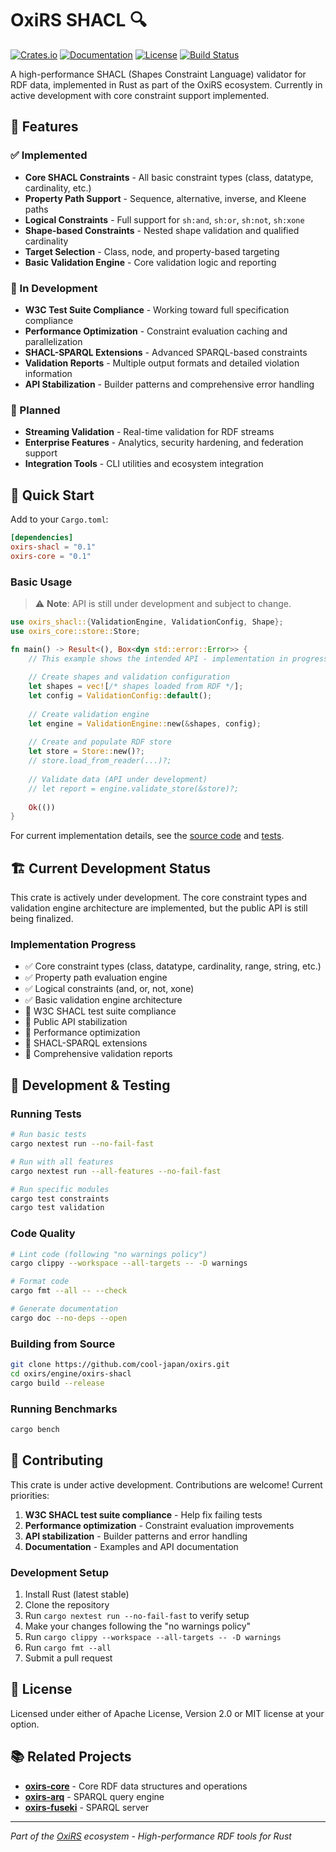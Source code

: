 # OxiRS SHACL 🔍

[![Crates.io](https://img.shields.io/crates/v/oxirs-shacl.svg)](https://crates.io/crates/oxirs-shacl)
[![Documentation](https://docs.rs/oxirs-shacl/badge.svg)](https://docs.rs/oxirs-shacl)
[![License](https://img.shields.io/badge/license-MIT%2FApache--2.0-blue.svg)](LICENSE)
[![Build Status](https://github.com/cool-japan/oxirs/workflows/CI/badge.svg)](https://github.com/cool-japan/oxirs/actions)

A high-performance SHACL (Shapes Constraint Language) validator for RDF data, implemented in Rust as part of the OxiRS ecosystem. Currently in active development with core constraint support implemented.

## 🎯 Features

### ✅ Implemented
- **Core SHACL Constraints** - All basic constraint types (class, datatype, cardinality, etc.)
- **Property Path Support** - Sequence, alternative, inverse, and Kleene paths
- **Logical Constraints** - Full support for `sh:and`, `sh:or`, `sh:not`, `sh:xone`
- **Shape-based Constraints** - Nested shape validation and qualified cardinality
- **Target Selection** - Class, node, and property-based targeting
- **Basic Validation Engine** - Core validation logic and reporting

### 🚧 In Development
- **W3C Test Suite Compliance** - Working toward full specification compliance
- **Performance Optimization** - Constraint evaluation caching and parallelization
- **SHACL-SPARQL Extensions** - Advanced SPARQL-based constraints
- **Validation Reports** - Multiple output formats and detailed violation information
- **API Stabilization** - Builder patterns and comprehensive error handling

### 🔮 Planned
- **Streaming Validation** - Real-time validation for RDF streams
- **Enterprise Features** - Analytics, security hardening, and federation support
- **Integration Tools** - CLI utilities and ecosystem integration

## 🚀 Quick Start

Add to your `Cargo.toml`:

```toml
[dependencies]
oxirs-shacl = "0.1"
oxirs-core = "0.1"
```

### Basic Usage

> ⚠️ **Note**: API is still under development and subject to change.

```rust
use oxirs_shacl::{ValidationEngine, ValidationConfig, Shape};
use oxirs_core::store::Store;

fn main() -> Result<(), Box<dyn std::error::Error>> {
    // This example shows the intended API - implementation in progress
    
    // Create shapes and validation configuration
    let shapes = vec![/* shapes loaded from RDF */];
    let config = ValidationConfig::default();
    
    // Create validation engine
    let engine = ValidationEngine::new(&shapes, config);
    
    // Create and populate RDF store
    let store = Store::new()?;
    // store.load_from_reader(...)?;
    
    // Validate data (API under development)
    // let report = engine.validate_store(&store)?;
    
    Ok(())
}
```

For current implementation details, see the [source code](src/) and [tests](tests/).

## 🏗️ Current Development Status

This crate is actively under development. The core constraint types and validation engine architecture are implemented, but the public API is still being finalized.

### Implementation Progress
- ✅ Core constraint types (class, datatype, cardinality, range, string, etc.)
- ✅ Property path evaluation engine  
- ✅ Logical constraints (and, or, not, xone)
- ✅ Basic validation engine architecture
- 🚧 W3C SHACL test suite compliance
- 🚧 Public API stabilization
- 🚧 Performance optimization
- 🔮 SHACL-SPARQL extensions
- 🔮 Comprehensive validation reports

## 🧪 Development & Testing

### Running Tests

```bash
# Run basic tests
cargo nextest run --no-fail-fast

# Run with all features
cargo nextest run --all-features --no-fail-fast

# Run specific modules
cargo test constraints
cargo test validation
```

### Code Quality

```bash
# Lint code (following "no warnings policy")
cargo clippy --workspace --all-targets -- -D warnings

# Format code
cargo fmt --all -- --check

# Generate documentation
cargo doc --no-deps --open
```

### Building from Source

```bash
git clone https://github.com/cool-japan/oxirs.git
cd oxirs/engine/oxirs-shacl
cargo build --release
```

### Running Benchmarks

```bash
cargo bench
```

## 🤝 Contributing

This crate is under active development. Contributions are welcome! Current priorities:

1. **W3C SHACL test suite compliance** - Help fix failing tests
2. **Performance optimization** - Constraint evaluation improvements  
3. **API stabilization** - Builder patterns and error handling
4. **Documentation** - Examples and API documentation

### Development Setup

1. Install Rust (latest stable)
2. Clone the repository
3. Run `cargo nextest run --no-fail-fast` to verify setup
4. Make your changes following the "no warnings policy"
5. Run `cargo clippy --workspace --all-targets -- -D warnings`
6. Run `cargo fmt --all`
7. Submit a pull request

## 📜 License

Licensed under either of Apache License, Version 2.0 or MIT license at your option.

## 📚 Related Projects

- **[oxirs-core](../../core/oxirs-core)** - Core RDF data structures and operations
- **[oxirs-arq](../oxirs-arq)** - SPARQL query engine  
- **[oxirs-fuseki](../../server/oxirs-fuseki)** - SPARQL server

---

*Part of the [OxiRS](https://github.com/cool-japan/oxirs) ecosystem - High-performance RDF tools for Rust*